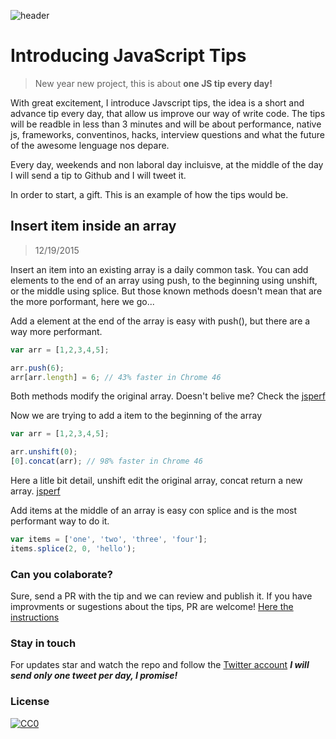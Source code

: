 ![header](https://raw.githubusercontent.com/loverajoel/jstips/master/resources/jstips-header-blog.gif)

# Introducing JavaScript Tips
> New year new project, this is about **one JS tip every day!**

With great excitement, I introduce Javscript tips, the idea is a short and advance tip every day, that allow us improve our way of write code. The tips will be readble in less than 3 minutes and will be about performance, native js, frameworks, conventinos, hacks, interview questions and what the future of the awesome lenguage nos depare.

Every day, weekends and non laboral day incluisve, at the middle of the day I will send a tip to Github and I will tweet it.

In order to start, a gift. This is an example of how the tips would be.

## Insert item inside an array
> 12/19/2015

Insert an item into an existing array is a daily common task. You can add elements to the end of an array using push, to the beginning using unshift, or the middle using splice.
But those known methods doesn't mean that are the more porformant, here we go...

Add a element at the end of the array is easy with push(), but there are a way more performant.

```javascript
var arr = [1,2,3,4,5];

arr.push(6);
arr[arr.length] = 6; // 43% faster in Chrome 46
```
Both methods modify the original array. Doesn't belive me? Check the [jsperf](http://jsperf.com/push-item-inside-an-array)

Now we are trying to add a item to the beginning of the array 

```javascript
var arr = [1,2,3,4,5];

arr.unshift(0);
[0].concat(arr); // 98% faster in Chrome 46
```
Here a litle bit detail, unshift edit the original array, concat return a new array. [jsperf](http://jsperf.com/unshift-item-inside-an-array)

Add items at the middle of an array is easy con splice and is the most performant way to do it.

```javascript
var items = ['one', 'two', 'three', 'four'];
items.splice(2, 0, 'hello');
```

### Can you colaborate?
Sure, send a PR with the tip and we can review and publish it.
If you have improvments or sugestions about the tips, PR are welcome!
[Here the instructions](https://github.com/loverajoel/jstips/blob/master/CONTRIBUTING.md)

### Stay in touch
For updates star and watch the repo and follow the [Twitter account](https://twitter.com/tips_js) ***I will send only one tweet per day, I promise!***

### License
[![CC0](http://i.creativecommons.org/p/zero/1.0/88x31.png)](http://creativecommons.org/publicdomain/zero/1.0/)